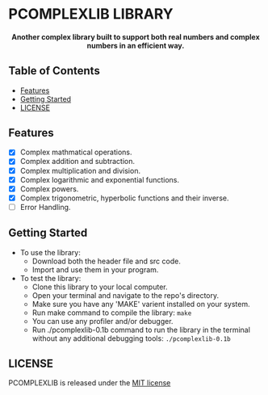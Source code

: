 # PCOMPLEXLIB LIBRARY
<h4 align="center">Another complex library built to support both real numbers and complex numbers in an efficient way.</h4>

## Table of Contents
- [Features](#features)
- [Getting Started](#getting-started)
- [LICENSE](#license)

## Features
* [x] Complex mathmatical operations.
* [x] Complex addition and subtraction.
* [x] Complex multiplication and division.
* [x] Complex logarithmic and exponential functions.
* [x] Complex powers.
* [x] Complex trigonometric, hyperbolic functions and their inverse.
* [ ] Error Handling.

## Getting Started
* To use the library:
  * Download both the header file and src code.
  * Import and use them in your program.
* To test the library:
  * Clone this library to your local computer.
  * Open your terminal and navigate to the repo's directory.
  * Make sure you have any 'MAKE' varient installed on your system.
  * Run make command to compile the library: `make`
  * You can use any profiler and/or debugger.
  * Run ./pcomplexlib-0.1b command to run the library in the terminal without any additional debugging tools: `./pcomplexlib-0.1b`

## LICENSE
  PCOMPLEXLIB is released under the [MIT license](https://opensource.org/licenses/MIT)
